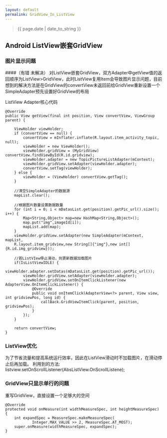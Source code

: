 ```yaml
---
layout: default
permalink: GridView_In_ListView
---
```


> {{ page.date | date_to_string }}

## Android ListView嵌套GridView

### 图片显示问题

####（有错 未解决）
对ListView嵌套GridView，双方Adapter中getView值的返回顺序为ListView>GridView，此时ListView复用Item会导致图片显示问题，目前想到的解决方法是在GridView的convertView未返回前给GridView重新设置一个SimpleAdapter预先设置好GridView的布局

ListView Adapter核心代码

	@Override
    public View getView(final int position, View convertView, ViewGroup parent) {

        ViewHolder viewHolder;
        if (convertView == null) {
            convertView = mInflater.inflate(R.layout.item_activity_topic, null);
            viewHolder = new ViewHolder();        
            viewHolder.gridView = (MyGridView) convertView.findViewById(R.id.gridview);
            viewHolder.adapter = new TopicPictureListAdapter(mContext);
            viewHolder.gridView.setAdapter(viewHolder.adapter);
            convertView.setTag(viewHolder);
        } else {
            viewHolder = (ViewHolder) convertView.getTag();
        }

	    //清空SimpleAdapter的数据源
        mapList.clear();

	    //根据图片数量设置数据数量
        for (int i = 0; i < mDatasList.get(position).getPic_url().size(); i++) {
            Map<String,Object> map=new HashMap<String,Object>();
            map.put("img",imageId[i]);
            mapList.add(map);
        }
        viewHolder.gridView.setAdapter(new SimpleAdapter(mContext, mapList,
		R.layout.item_gridview,new String[]{"img"},new int[]{R.id.img_gridview}));

        //若ListVIew停止滑动，则更新数据加载图片
        if(IsListViewIDLE) {
            viewHolder.adapter.setDatas(mDatasList.get(position).getPic_url());
            viewHolder.gridView.setAdapter(viewHolder.adapter);
            viewHolder.gridView.setOnItemClickListener(new AdapterView.OnItemClickListener() {
                @Override
                public void onItemClick(AdapterView<?> parent, View view, int gridviewPos, long id) {
                    callBack.GridViewItemClick(parent, position, gridviewPos);
                }
            });
        }

        return convertView;
    }

### ListView优化

为了节省流量和提高系统运行效率，因此在ListView滑动时不加载图片，在滑动停止后再加载。
利用到的方法: listview.setOnScrollListener(AbsListView.OnScrollListene);

### GridView只显示单行的问题

重写GridView，直接设置一个足够大的空间

	@Override
    protected void onMeasure(int widthMeasureSpec, int heightMeasureSpec) {
        int expandSpec = MeasureSpec.makeMeasureSpec(
                Integer.MAX_VALUE >> 2, MeasureSpec.AT_MOST);
        super.onMeasure(widthMeasureSpec, expandSpec);
    }



